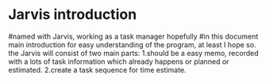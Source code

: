 # Jarvis introduction
#named with Jarvis, working as a task manager hopefully
#in this document main introduction for easy understanding of the program, at least I hope so.
the Jarvis will consist of two main parts:
1.should be a easy memo, recorded with a lots of task information which already happens or planned or estimated.
2.create a task sequence for time estimate.
